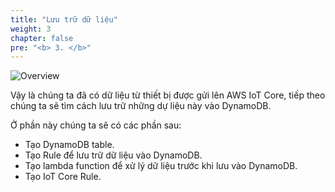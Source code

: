 ```yaml
---
title: "Lưu trữ dữ liệu"
weight: 3
chapter: false
pre: "<b> 3. </b>"
---
```


![Overview](/images/31.png)

Vậy là chúng ta đã có dữ liệu từ thiết bị được gửi lên AWS IoT Core, tiếp theo chúng ta sẽ tìm cách lưu trữ những dự liệu này vào DynamoDB.

Ở phần này chúng ta sẽ có các phần sau:

- Tạo DynamoDB table.
- Tạo Rule để lưu trữ dữ liệu vào DynamoDB.
- Tạo lambda function để xử lý dữ liệu trước khi lưu vào DynamoDB.
- Tạo IoT Core Rule.

